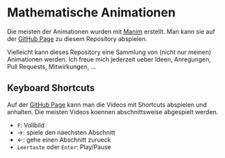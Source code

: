 # Mathematische Animationen

Die meisten der Animationen wurden mit [Manim](https://www.manim.community/) erstellt.
Man kann sie auf der [GitHub Page] zu diesem Repository abspielen.

Vielleicht kann dieses Repository eine Sammlung von (nicht nur meinen) Animationen werden.
Ich freue mich jederzeit ueber Ideen, Anregungen, Pull Requests, Mitwirkungen, ...

## Keyboard Shortcuts

Auf der [GitHub Page] kann man die Videos mit Shortcuts abspielen und anhalten.
Die meisten Videos koennen abschnittsweise abgespielt werden.

- `F`: Vollbild
- &rarr;: spiele den naechsten Abschnitt
- &larr;: gehe einen Abschnitt zurueck
- `Leertaste` oder `Enter`: Play/Pause

[GitHub Page]: https://drewitz.github.io/animath/
